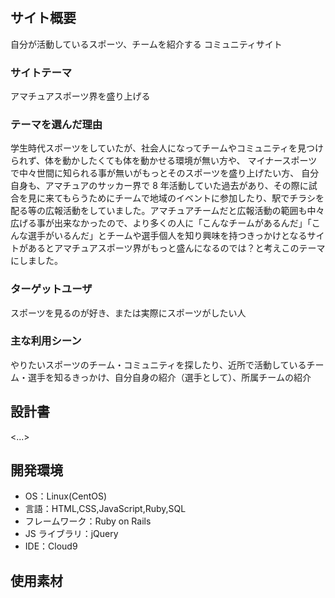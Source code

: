 # <Players>

## サイト概要
自分が活動しているスポーツ、チームを紹介する コミュニティサイト

### サイトテーマ

アマチュアスポーツ界を盛り上げる

### テーマを選んだ理由

学生時代スポーツをしていたが、社会人になってチームやコミュニティを見つけられず、体を動かしたくても体を動かせる環境が無い方や、
マイナースポーツで中々世間に知られる事が無いがもっとそのスポーツを盛り上げたい方、
自分自身も、アマチュアのサッカー界で 8 年活動していた過去があり、その際に試合を見に来てもらうためにチームで地域のイベントに参加したり、駅でチラシを配る等の広報活動をしていました。アマチュアチームだと広報活動の範囲も中々広げる事が出来なかったので、より多くの人に「こんなチームがあるんだ」「こんな選手がいるんだ」とチームや選手個人を知り興味を持つきっかけとなるサイトがあるとアマチュアスポーツ界がもっと盛んになるのでは？と考えこのテーマにしました。

### ターゲットユーザ

スポーツを見るのが好き、または実際にスポーツがしたい人

### 主な利用シーン

やりたいスポーツのチーム・コミュニティを探したり、近所で活動しているチーム・選手を知るきっかけ、自分自身の紹介（選手として）、所属チームの紹介

## 設計書

<...>

## 開発環境

- OS：Linux(CentOS)
- 言語：HTML,CSS,JavaScript,Ruby,SQL
- フレームワーク：Ruby on Rails
- JS ライブラリ：jQuery
- IDE：Cloud9

## 使用素材